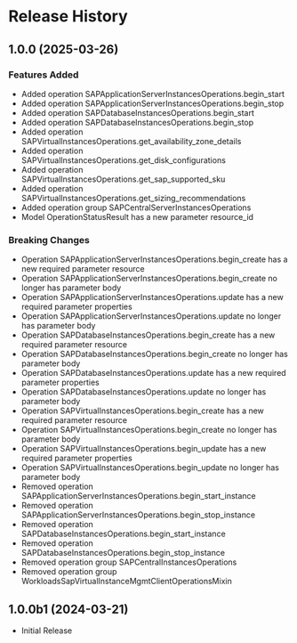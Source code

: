# Release History

## 1.0.0 (2025-03-26)

### Features Added

  - Added operation SAPApplicationServerInstancesOperations.begin_start
  - Added operation SAPApplicationServerInstancesOperations.begin_stop
  - Added operation SAPDatabaseInstancesOperations.begin_start
  - Added operation SAPDatabaseInstancesOperations.begin_stop
  - Added operation SAPVirtualInstancesOperations.get_availability_zone_details
  - Added operation SAPVirtualInstancesOperations.get_disk_configurations
  - Added operation SAPVirtualInstancesOperations.get_sap_supported_sku
  - Added operation SAPVirtualInstancesOperations.get_sizing_recommendations
  - Added operation group SAPCentralServerInstancesOperations
  - Model OperationStatusResult has a new parameter resource_id

### Breaking Changes

  - Operation SAPApplicationServerInstancesOperations.begin_create has a new required parameter resource
  - Operation SAPApplicationServerInstancesOperations.begin_create no longer has parameter body
  - Operation SAPApplicationServerInstancesOperations.update has a new required parameter properties
  - Operation SAPApplicationServerInstancesOperations.update no longer has parameter body
  - Operation SAPDatabaseInstancesOperations.begin_create has a new required parameter resource
  - Operation SAPDatabaseInstancesOperations.begin_create no longer has parameter body
  - Operation SAPDatabaseInstancesOperations.update has a new required parameter properties
  - Operation SAPDatabaseInstancesOperations.update no longer has parameter body
  - Operation SAPVirtualInstancesOperations.begin_create has a new required parameter resource
  - Operation SAPVirtualInstancesOperations.begin_create no longer has parameter body
  - Operation SAPVirtualInstancesOperations.begin_update has a new required parameter properties
  - Operation SAPVirtualInstancesOperations.begin_update no longer has parameter body
  - Removed operation SAPApplicationServerInstancesOperations.begin_start_instance
  - Removed operation SAPApplicationServerInstancesOperations.begin_stop_instance
  - Removed operation SAPDatabaseInstancesOperations.begin_start_instance
  - Removed operation SAPDatabaseInstancesOperations.begin_stop_instance
  - Removed operation group SAPCentralInstancesOperations
  - Removed operation group WorkloadsSapVirtualInstanceMgmtClientOperationsMixin

## 1.0.0b1 (2024-03-21)

* Initial Release
